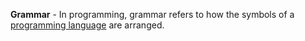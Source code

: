 **Grammar** - In programming, grammar refers to how the symbols of a [programming language](docs/Resources/Glossary/Programming%20Language.md) are arranged.